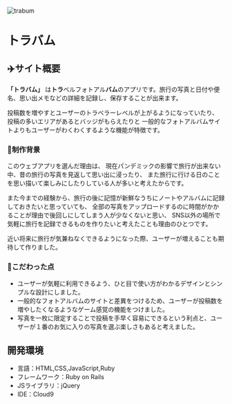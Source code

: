 ![trabum](https://user-images.githubusercontent.com/85142230/140265824-dced7f35-0f2f-444a-9540-f26ac96b57b5.gif)
# トラバム

## ✈️サイト概要
**「トラバム」** は**トラ**ベルフォトアル**バム**のアプリです。旅行の写真と日付や便名、思い出メモなどの詳細を記録し、保存することが出来ます。

投稿数を増やすとユーザーのトラベラーレベルが上がるようになっていたり、
投稿の多いエリアがあるとバッジがもらえたりと
一般的なフォトアルバムサイトよりもユーザーがわくわくするような機能が特徴です。

### 📸制作背景
このウェブアプリを選んだ理由は、
現在パンデミックの影響で旅行が出来ない中、昔の旅行の写真を見返して思い出に浸ったり、
また旅行に行ける日のことを思い描いて楽しみにしたりしている人が多いと考えたからです。

また今までの経験から、旅行の後に記憶が新鮮なうちにノートやアルバムに記録しておきたいと思っていても、
全部の写真をアップロードするのに時間がかかることが理由で後回しにしてしまう人が少なくないと思い、
SNS以外の場所で気軽に旅行を記録できるものを作りたいと考えたことも理由のひとつです。

近い将来に旅行が気兼ねなくできるようになった際、ユーザーが増えることも期待して作りました。

### 👀こだわった点
- ユーザーが気軽に利用できるよう、ひと目で使い方がわかるデザインとシンプルな設計にしました。
- 一般的なフォトアルバムのサイトと差異をつけるため、ユーザーが投稿数を増やしたくなるようなゲーム感覚の機能をつけました。
- 写真を一枚に限定することで投稿を手早く容易にできるという利点と、ユーザーが１番のお気に入りの写真を選ぶ楽しさもあると考えました。

## 開発環境
- 言語：HTML,CSS,JavaScript,Ruby
- フレームワーク：Ruby on Rails
- JSライブラリ：jQuery
- IDE：Cloud9
